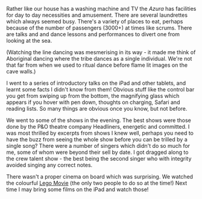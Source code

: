 Rather like our house has a washing machine and TV the *Azura* has
facilities for day to day necessities and amusement.  There are several
laundrettes which always seemed busy.  There's a variety of places to
eat, perhaps because of the number of passengers (3000+) at times
like scrums.  There are talks and and dance lessons and performances to divert
one from looking at the sea.

(Watching the line dancing was mesmerising in its way - it made me think of
Aboriginal dancing where the tribe dances as a single individual. We're
not that far from when we used to ritual dance before flame lit images
on the cave walls.)

I went to a series of introductory talks on the iPad and other tablets, and
learnt some facts I didn't know from them!  Obvious stuff like the control bar you
get from swiping up from the bottom, the magnifying glass which appears if you hover with pen down,
thoughts on charging, Safari and reading lists. So many things are obvious once
you know, but not before.

We went to some of the shows in the evening.  The best shows were those done by
the P&amp;O theatre company Headliners, energetic and committed.  I was most thrilled by
excerpts from shows I knew well, perhaps you need to have the buzz from seeing the whole show
before you can be trilled by a single song?  There were a number of singers which didn't do
so much for me, some of whom were beyond their sell by date.  I got dragged along to
the crew talent show - the best being the second singer who with integrity avoided
singing any correct notes.

There wasn't a proper cinema on board which was surprising. We watched the colourful
[Lego Movie](https://www.imdb.com/title/tt1490017/) (the only two people to do so at the time!) Next time I may bring some
films on the iPad and watch those!

